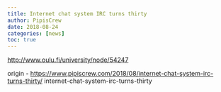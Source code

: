 ```yaml
---
title: Internet chat system IRC turns thirty
author: PipisCrew
date: 2018-08-24
categories: [news]
toc: true
---
```


http://www.oulu.fi/university/node/54247

origin - https://www.pipiscrew.com/2018/08/internet-chat-system-irc-turns-thirty/ internet-chat-system-irc-turns-thirty